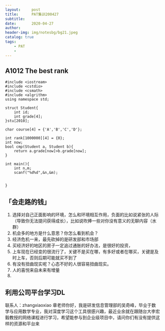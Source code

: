 ```yaml
---
layout:     post
title:      PAT集训200427
subtitle:   
date:       2020-04-27
author:     
header-img: img/notesbg/bg21.jpeg
catalog: true
tags:
    - PAT
    - 
---
```

## A1012 The best rank
```
#include <iostream>
#include <cstdio>
#include <csmath>
#include <algrithm>
using namespace std;

struct Student{
    int id;
    int grade[4];
}stu[2010];

char course[4] = {'A','B','C','D'};

int rank[1000000][4] = {0};
int now;
bool cmp(Student a, Student b){
    return a.grade[now]>b.grade[now];
}

int main(){
    int n,m;
    scanf("%d%d",&n,&m);


}

```


## 「会走路的钱」
1. 选择对自己正面影响的环境，怎么和环境相互作用，负面的比如说紧张的人际（导致你无法提问获得成长），比如说吹捧一些对你没有意义的无聊内容（水群）
2. 机会多的地方是什么意思？你怎么看到机会？
3. 经济危机一来，最先砍掉的是研发部和市场部
4. 买经济好的地区的房子一定追过通胀的好办法，是很好的投资，
5. 上车现在已经变的很流行了，关键不是买在哪，有多好或者在哪买，关键是及时上车，否则后期可能就买不到了
6. 有没有扭曲现实呢？心态不好的人很容易扭曲现实。
7. 人的喜悦来自未来有增量
8. 



## 利用公司平台学习DL
联系人：zhangxiaoxiao
章老师你好，我是研发信息管理部的吴奇峰，毕业于数学与应用数学专业，我对深度学习这个工具很感兴趣，最近业余就在跟随台大李宏毅教授的网络课程进行学习，希望能参与到企业级项目中，请问你们有没有提供这样的资源和平台来